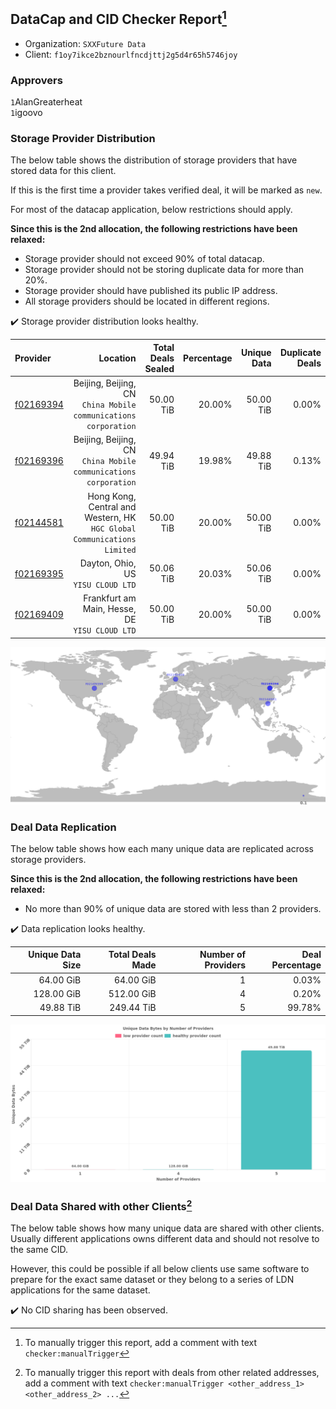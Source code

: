 ## DataCap and CID Checker Report[^1]
 - Organization: `SXXFuture Data`
 - Client: `f1oy7ikce2bznourlfncdjttj2g5d4r65h5746joy`
### Approvers
`1`AlanGreaterheat<br/>`1`igoovo

### Storage Provider Distribution
The below table shows the distribution of storage providers that have stored data for this client.

If this is the first time a provider takes verified deal, it will be marked as `new`.

For most of the datacap application, below restrictions should apply.

**Since this is the 2nd allocation, the following restrictions have been relaxed:**
 - Storage provider should not exceed 90% of total datacap.
 - Storage provider should not be storing duplicate data for more than 20%.
 - Storage provider should have published its public IP address.
 - All storage providers should be located in different regions.

✔️ Storage provider distribution looks healthy.

| Provider                                              |                                                                   Location | Total Deals Sealed | Percentage | Unique Data | Duplicate Deals |
| :---------------------------------------------------- | -------------------------------------------------------------------------: | -----------------: | ---------: | ----------: | --------------: |
| [f02169394](https://filfox.info/en/address/f02169394) |         Beijing, Beijing, CN<br/>`China Mobile communications corporation` |          50.00 TiB |     20.00% |   50.00 TiB |           0.00% |
| [f02169396](https://filfox.info/en/address/f02169396) |         Beijing, Beijing, CN<br/>`China Mobile communications corporation` |          49.94 TiB |     19.98% |   49.88 TiB |           0.13% |
| [f02144581](https://filfox.info/en/address/f02144581) | Hong Kong, Central and Western, HK<br/>`HGC Global Communications Limited` |          50.00 TiB |     20.00% |   50.00 TiB |           0.00% |
| [f02169395](https://filfox.info/en/address/f02169395) |                                      Dayton, Ohio, US<br/>`YISU CLOUD LTD` |          50.06 TiB |     20.03% |   50.06 TiB |           0.00% |
| [f02169409](https://filfox.info/en/address/f02169409) |                          Frankfurt am Main, Hesse, DE<br/>`YISU CLOUD LTD` |          50.00 TiB |     20.00% |   50.00 TiB |           0.00% |

<img src="https://raw.githubusercontent.com/data-preservation-programs/filplus-checker-assets/main/filecoin-project/filecoin-plus-large-datasets/issues/1749/1684724639183.png"/>

### Deal Data Replication
The below table shows how each many unique data are replicated across storage providers.


**Since this is the 2nd allocation, the following restrictions have been relaxed:**
- No more than 90% of unique data are stored with less than 2 providers.

✔️ Data replication looks healthy.

| Unique Data Size | Total Deals Made | Number of Providers | Deal Percentage |
| ---------------: | ---------------: | ------------------: | --------------: |
|        64.00 GiB |        64.00 GiB |                   1 |           0.03% |
|       128.00 GiB |       512.00 GiB |                   4 |           0.20% |
|        49.88 TiB |       249.44 TiB |                   5 |          99.78% |

<img src="https://raw.githubusercontent.com/data-preservation-programs/filplus-checker-assets/main/filecoin-project/filecoin-plus-large-datasets/issues/1749/1684724639873.png"/>

### Deal Data Shared with other Clients[^3]
The below table shows how many unique data are shared with other clients.
Usually different applications owns different data and should not resolve to the same CID.

However, this could be possible if all below clients use same software to prepare for the exact same dataset or they belong to a series of LDN applications for the same dataset.

✔️ No CID sharing has been observed.

[^1]: To manually trigger this report, add a comment with text `checker:manualTrigger`

[^2]: Deals from those addresses are combined into this report as they are specified with `checker:manualTrigger`

[^3]: To manually trigger this report with deals from other related addresses, add a comment with text `checker:manualTrigger <other_address_1> <other_address_2> ...`

